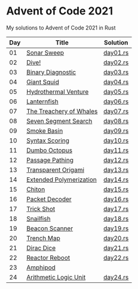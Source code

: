 # Advent of Code 2021

My solutions to Advent of Code 2021 in Rust

| Day | Title | Solution |
|-----|-------|----------|
| 01 | [Sonar Sweep](https://adventofcode.com/2021/day/1)               | [day01.rs](src/solutions/day01.rs) |
| 02 | [Dive!](https://adventofcode.com/2021/day/2)                     | [day02.rs](src/solutions/day02.rs) |
| 03 | [Binary Diagnostic](https://adventofcode.com/2021/day/3)         | [day03.rs](src/solutions/day03.rs) |
| 04 | [Giant Squid](https://adventofcode.com/2021/day/4)               | [day04.rs](src/solutions/day04.rs) |
| 05 | [Hydrothermal Venture](https://adventofcode.com/2021/day/5)      | [day05.rs](src/solutions/day05.rs) |
| 06 | [Lanternfish](https://adventofcode.com/2021/day/6)               | [day06.rs](src/solutions/day06.rs) |
| 07 | [The Treachery of Whales](https://adventofcode.com/2021/day/7)   | [day07.rs](src/solutions/day07.rs) |
| 08 | [Seven Segment Search](https://adventofcode.com/2021/day/8)      | [day08.rs](src/solutions/day08.rs) |
| 09 | [Smoke Basin](https://adventofcode.com/2021/day/9)               | [day09.rs](src/solutions/day09.rs) |
| 10 | [Syntax Scoring](https://adventofcode.com/2021/day/10)           | [day10.rs](src/solutions/day10.rs) |
| 11 | [Dumbo Octopus](https://adventofcode.com/2021/day/11)            | [day11.rs](src/solutions/day11.rs) |
| 12 | [Passage Pathing](https://adventofcode.com/2021/day/12)          | [day12.rs](src/solutions/day12.rs) |
| 13 | [Transparent Origami](https://adventofcode.com/2021/day/13)      | [day13.rs](src/solutions/day13.rs) |
| 14 | [Extended Polymerization](https://adventofcode.com/2021/day/14)  | [day14.rs](src/solutions/day14.rs) |
| 15 | [Chiton](https://adventofcode.com/2021/day/15)                   | [day15.rs](src/solutions/day15.rs) |
| 16 | [Packet Decoder](https://adventofcode.com/2021/day/16)           | [day16.rs](src/solutions/day16.rs) |
| 17 | [Trick Shot](https://adventofcode.com/2021/day/17)               | [day17.rs](src/solutions/day17.rs) |
| 18 | [Snailfish](https://adventofcode.com/2021/day/18)                | [day18.rs](src/solutions/day18.rs) |
| 19 | [Beacon Scanner](https://adventofcode.com/2021/day/19)           | [day19.rs](src/solutions/day19.rs) |
| 20 | [Trench Map](https://adventofcode.com/2021/day/20)               | [day20.rs](src/solutions/day20.rs) |
| 21 | [Dirac Dice](https://adventofcode.com/2021/day/21)               | [day21.rs](src/solutions/day21.rs) |
| 22 | [Reactor Reboot](https://adventofcode.com/2021/day/22)           | [day22.rs](src/solutions/day22.rs) |
| 23 | [Amphipod](https://adventofcode.com/2021/day/23)                 |                                    |
| 24 | [Arithmetic Logic Unit](https://adventofcode.com/2021/day/24)    | [day24.rs](src/solutions/day24.rs) |
